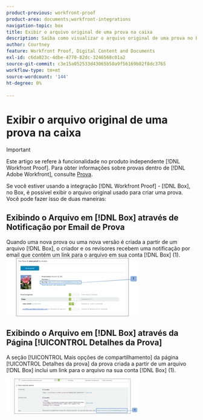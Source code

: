```yaml
---
product-previous: workfront-proof
product-area: documents;workfront-integrations
navigation-topic: box
title: Exibir o arquivo original de uma prova na caixa
description: Saiba como visualizar o arquivo original de uma prova no Box.
author: Courtney
feature: Workfront Proof, Digital Content and Documents
exl-id: c6da023c-4dbe-4770-82dc-3246568c01a2
source-git-commit: c3e15a052533d43065b50a9f56169b82f8dc3765
workflow-type: tm+mt
source-wordcount: '144'
ht-degree: 0%

---
```


# Exibir o arquivo original de uma prova na caixa

>[!IMPORTANT]
>
>Este artigo se refere à funcionalidade no produto independente [!DNL Workfront Proof]. Para obter informações sobre provas dentro de [!DNL Adobe Workfront], consulte [Prova](../../../review-and-approve-work/proofing/proofing.md).

Se você estiver usando a integração [!DNL Workfront Proof] - [!DNL Box], no Box, é possível exibir o arquivo original usado para criar uma prova. Você pode fazer isso de duas maneiras:

## Exibindo o Arquivo em [!DNL Box] através de Notificação por Email de Prova

Quando uma nova prova ou uma nova versão é criada a partir de um arquivo [!DNL Box], o criador e os revisores recebem uma notificação por email que contém um link para o arquivo em sua conta [!DNL Box] (1).\
![Caixa_-_Email_Notification.png](assets/box---email-notification-350x154.png)

## Exibindo o Arquivo em [!DNL Box] através da Página [!UICONTROL Detalhes da Prova]

A seção [!UICONTROL Mais opções de compartilhamento] da página [!UICONTROL Detalhes da prova] da prova criada a partir de um arquivo [!DNL Box] inclui um link para o arquivo na sua conta [!DNL Box] (1).

![Caixa_-_Proof_Details_page.png](assets/box---proof-details-page-350x93.png)
